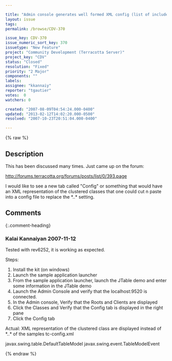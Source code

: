 ```yaml
---

title: "Admin console generates well formed XML config (list of includes) for classes that are clustered"
layout: issue
tags: 
permalink: /browse/CDV-370

issue_key: CDV-370
issue_numeric_sort_key: 370
issuetype: "New Feature"
project: "Community Development (Terracotta Server)"
project_key: "CDV"
status: "Closed"
resolution: "Fixed"
priority: "2 Major"
components: ""
labels: 
assignee: "kkannaiy"
reporter: "tgautier"
votes:  0
watchers: 0

created: "2007-08-09T04:54:24.000-0400"
updated: "2013-02-12T14:02:20.000-0500"
resolved: "2007-10-23T20:51:04.000-0400"

---
```




{% raw %}



## Description

<div markdown="1" class="description">

This has been discussed many times.  Just came up on the forum:

http://forums.terracotta.org/forums/posts/list/0/393.page

I would like to see a new tab called "Config" or something that would have an XML representation of the clustered classes that one could cut n paste into a config file to replace the \*..\* setting.


</div>

## Comments


{:.comment-heading}
### **Kalai Kannaiyan** <span class="date">2007-11-12</span>

<div markdown="1" class="comment">

Tested with rev6252, it is working as expected.

Steps:
1. Install the kit (on windows)
2. Launch the sample application launcher
3. From the sample application launcher, launch the JTable demo
and enter some information in the JTable demo
4. Launch the Admin Console and verify that the localhost:9520 is connected.
5. In the Admin console, Verify that the Roots and Clients are displayed 
6. Click the Classes and Verify that the Config tab is displayed in the right pane
7. Click the Config tab

Actual: XML representation of the clustered class are displayed instead of  \*..\* of the samples tc-config.xml

<application>
  <dso>
    <instrumented-classes>
      <include>
        <class-expression>javax.swing.table.DefaultTableModel</class-expression>
      </include>
    <include>
        <class-expression>javax.swing.event.TableModelEvent</class-expression>
      </include>
  </instrumented-classes>
</dso>
</application>



</div>



{% endraw %}
